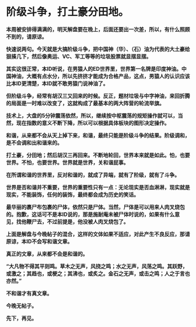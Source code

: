 阶级斗争，打土豪分田地。
====



**本周被安排得满满的，明天解盘要在晚上，后面还要出一次差，所以，有什么照顾不到的，请原谅。**

**快速说两句。今天就是大搞阶级斗争，把中国神（华）、（石）油为代表的大土豪给狠揍几下，然后像奥运、VC、军工等等的垃圾股票就显摆显摆。**

**其实这很正常，本ID听说，在男猿人的ED世界里，世界第一名牌是印度神油。中国神油，大概有点水分，所以先挤挤才能成为合格产品，这点，男猿人的认识应该比本ID更清楚，本ID就不敢男猿门说神油了。**

**但阶级斗争，经常有胡汉三又回来的时候。反正，题材垃圾与中字神油，来回折腾的局面是一时难以改变了，这就构成了最基本的两大阵营的轮流举旗。**

**技术上，大盘的5分钟震荡依然，所以，继续按中枢震荡的规矩操作就可以，当然，现在指数的意义不断下降，所以可以根据具体板块的图形决定操作。**

**和谐，从来都不会从天上掉下来，和谐，最终只能是阶级斗争的结果。阶级调和，是不会调和出和谐来的。**

**打土豪，分田地；然后胡汉三再回来。不断地轮回，世界本来就是如此。怕，也要世界。不怕，也要世界。世界就是世界，关和谐屁事。**

**在所谓和谐的世界里，反对和谐的，就成了异端，就有了阶级，就有了斗争。**

**世界是否和谐并不重要，世界的重要性只有一点：无论现实是否血淋淋，现实就是现实，不能装饰，任何的装饰，最终都会成为历史的笑话。**

**最华丽的裹尸布包裹的尸体，依然只是尸体。当然，尸体是可以用来人肉叉烧包的。抱歉，这话可不是本ID说的，那是施耐庵未被尸体时说的，如果有什么意见，找他鞭尸去，不过前提是，他没被人肉叉烧包了。**

**上面是解盘与今晚帖子的混合，这样的文体如果不适应，对此产生不良反应，那请原谅，本ID不会写和谐文章。**

**真正的文章，从来都不会是和谐的。**

**“大凡物不得其平则鸣。草木之无声，风挠之鸣；水之无声，风荡之鸣。其跃野，或激之；其趋也，或梗之；其沸也，或炙之。金石之无声，或击之鸣；人之于言也亦然。”**

**不和谐才有真文章。**

**今晚无帖子。**

**先下，再见。**
